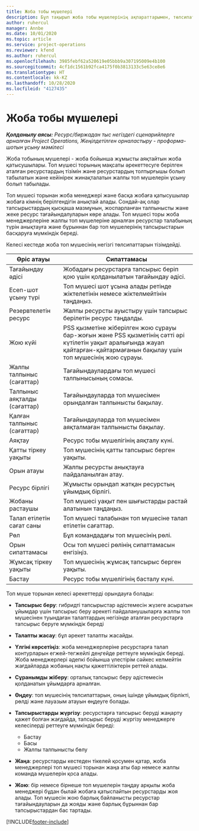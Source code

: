 ```yaml
---
title: Жоба тобы мүшелері
description: Бұл тақырып жоба тобы мүшелерінің ақпараттарымен, төлсипаттарымен және жоспарлауымен қалай жұмыс істеу керектігі туралы ақпарат береді.
author: ruhercul
manager: Annbe
ms.date: 10/01/2020
ms.topic: article
ms.service: project-operations
ms.reviewer: kfend
ms.author: ruhercul
ms.openlocfilehash: 3985febf62a520619e05bbb9a307195009e4b100
ms.sourcegitcommit: 4cf1dc1561b92fca4175f0b3813133c5e63ce8e6
ms.translationtype: HT
ms.contentlocale: kk-KZ
ms.lasthandoff: 10/28/2020
ms.locfileid: "4127435"
---
```

# <a name="project-team-members"></a>Жоба тобы мүшелері

_**Қолданылу аясы:** Ресурс/биржадан тыс негіздегі сценарийлерге арналған Project Operations, Жеңілдетілген орналастыру - проформа-шотын ұсыну мәмілесі_

Жоба тобының мүшелері - жоба бойынша жұмысты аяқтайтын жоба қатысушылары. Топ мүшесі торының мақсаты әрекеттесуге берілген аталған ресурстардың тізімін және ресурстардың толтырғышы болып табылатын және кейінірек жинақталатын жалпы топ мүшелерін ұсыну болып табылады.

Топ мүшесі торынан жоба менеджері және басқа жобаға қатысушылар жобаға кімнің берілгендігін анықтай алады. Сондай-ақ олар тапсырыстардың қысқаша мазмұнын, жоспарланған талпынысты және жеке ресурс тағайындалуларын көре алады. Топ мүшесі торы жоба менеджерлеріне жалпы топ мүшелеріне арналған ресурстар талабының түрін анықтауға және бұрыннан бар топ мүшелерінің тапсырыстарын басқаруға мүмкіндік береді.

Келесі кестеде жоба топ мүшесінің негізгі төлсипаттарын тізімдейді.

| Өріс атауы          | Сипаттамасы                                                                                                                                                                  |
|--------------------------|-----------------------------------------------------------------------------------------------------------------------------------------------------------------------------------|
| Тағайындау әдісі        | Жобадағы ресурстарға тапсырыс беріп қою үшін қолданылатын тағайындау әдісі.                                                                         |
| Есеп-шот ұсыну түрі             | Топ мүшесі шот ұсына алады ретінде жіктелетінін немесе жіктелмейтінін таңдаңыз.                                                                                                                                       |
| Резервтелетін ресурс        | Жалпы ресурсты ауыстыру үшін тапсырыс берілетін ресурс таңдалды.                                                                                                                   |
| Жою күйі            | PSS қызметіне жіберілген жою сұрауы бар-жоғын және PSS қызметінің сәтті әрі күтілетін уақыт аралығында жауап қайтарған-қайтармағанын бақылау үшін топ мүшесінің жою сұрауы. |
| Жалпы талпыныс (сағаттар)     | Тағайындаулардағы топ мүшесі талпынысының сомасы.                                                                                                                         |
| Талпыныс аяқталды (сағаттар) | Тағайындауларда топ мүшесімен орындалған талпынысты бақылау.                                                                                           |
| Қалған талпыныс (сағаттар) | Тағайындауларда топ мүшесімен аяқталмаған талпынысты бақылау.                                                                                    |
| Аяқтау                   | Ресурс тобы мүшелігінің аяқталу күні.                                                                                                                                            |
| Қатты тіркеу уақыты        | Топ мүшесінің қатты тапсырыс берген уақыты.                                                                                                                                                                |
| Орын атауы            | Жалпы ресурсты анықтауға пайдаланылған атау.                                                                                                                                   |
| Ресурс бірлігі          | Жұмысты орындап жатқан ресурстың ұйымдық бірлігі.                                                                                                                      |
| Жобаны растаушы         | Топ мүшесі уақыт пен шығыстарды растай алатынын таңдаңыз.                                                                                                                     |
| Талап етілетін сағат саны           | Топ мүшесі талабынан топ мүшесіне талап етілетін сағаттар.                                                                                                                       |
| Рөл                     | Бұл командадағы топ мүшесінің рөлі.                                                                                                                                |
| Орын сипаттамасы     | Осы топ мүшесі рөлінің сипаттамасын енгізіңіз.                                                                                                                             |
| Жұмсақ тіркеу уақыты        | Топ мүшесінің жұмсақ тапсырыс берген уақыты.                                                                                                                                                                 |
| Бастау                    | Ресурс тобы мүшелігінің басталу күні.                                                                                                                                          |

Топ мүше торынан келесі әрекеттерді орындауға болады:

- **Тапсырыс беру**: гибридті тапсырыстар әдістемесін жүзеге асыратын ұйымдар үшін тапсырыс беру әрекеті пайдаланушыларға жалпы топ мүшесінен туындаған талаптардың негізінде аталған ресурстарға тапсырыс беруге мүмкіндік береді
- **Талапты жасау**: бұл әрекет талапты жасайды.
- **Үлгіні көрсетіңіз**: жоба менеджерлеріне ресурстарға талап контурларын егжей-тегжейлі деңгейде реттеуге мүмкіндік береді. Жоба менеджерлері әдепкі бойынша үлестірім сәйкес келмейтін жағдайларда жобаның нақты қажеттіліктерін реттей алады.
- **Сұранымды жіберу**: орталық тапсырыс беру әдістемесін қолданатын ұйымдарға арналған.
- **Өңдеу**: топ мүшесінің төлсипаттарын, оның ішінде ұйымдық бірлікті, рөлді және лауазым атауын өңдеуге болады.
- **Тапсырыстарды жүргізу**: ресурстарға тапсырыс беруді жаңарту қажет болған жағдайда, тапсырыс беруді жүргізу менеджерге келесілерді реттеуге мүмкіндік береді:

    - Бастау
    - Басы
    - Жалпы талпынысты бөлу

- **Жаңа**: ресурстарды кестеден тікелей қосумен қатар, жоба менеджерлері топ мүшесі торынан жаңа аты бар немесе жалпы команда мүшелерін қоса алады.
- **Жою**: бір немесе бірнеше топ мүшелерін таңдау арқылы жоба менеджері бұдан былай жобаға қатыспайтын ресурстарды жоя алады. Топ мүшесін жою барлық байланысты ресурстар тағайындауларын да жояды және барлық бұрыннан бар тапсырыстардан бас тартады.


[!INCLUDE[footer-include](../includes/footer-banner.md)]